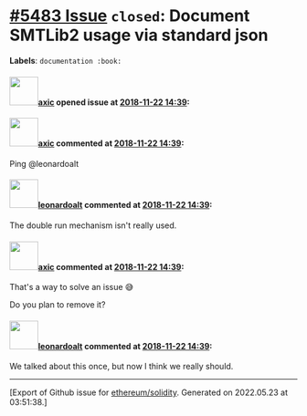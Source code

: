 # [\#5483 Issue](https://github.com/ethereum/solidity/issues/5483) `closed`: Document SMTLib2 usage via standard json
**Labels**: `documentation :book:`


#### <img src="https://avatars.githubusercontent.com/u/20340?v=4" width="50">[axic](https://github.com/axic) opened issue at [2018-11-22 14:39](https://github.com/ethereum/solidity/issues/5483):



#### <img src="https://avatars.githubusercontent.com/u/20340?v=4" width="50">[axic](https://github.com/axic) commented at [2018-11-22 14:39](https://github.com/ethereum/solidity/issues/5483#issuecomment-623972338):

Ping @leonardoalt

#### <img src="https://avatars.githubusercontent.com/u/504195?u=ce2facd14af9fd474ebff49f0d44891f56f7500f&v=4" width="50">[leonardoalt](https://github.com/leonardoalt) commented at [2018-11-22 14:39](https://github.com/ethereum/solidity/issues/5483#issuecomment-1128741666):

The double run mechanism isn't really used.

#### <img src="https://avatars.githubusercontent.com/u/20340?v=4" width="50">[axic](https://github.com/axic) commented at [2018-11-22 14:39](https://github.com/ethereum/solidity/issues/5483#issuecomment-1128757588):

That's a way to solve an issue 😅

Do you plan to remove it?

#### <img src="https://avatars.githubusercontent.com/u/504195?u=ce2facd14af9fd474ebff49f0d44891f56f7500f&v=4" width="50">[leonardoalt](https://github.com/leonardoalt) commented at [2018-11-22 14:39](https://github.com/ethereum/solidity/issues/5483#issuecomment-1128793655):

We talked about this once, but now I think we really should.


-------------------------------------------------------------------------------



[Export of Github issue for [ethereum/solidity](https://github.com/ethereum/solidity). Generated on 2022.05.23 at 03:51:38.]

